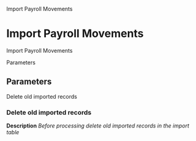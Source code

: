 
Import Payroll Movements
# Import Payroll Movements


Import Payroll Movements

Parameters
## Parameters


Delete old imported records
### Delete old imported records

**Description**
 *Before processing delete old imported records in the import table*
